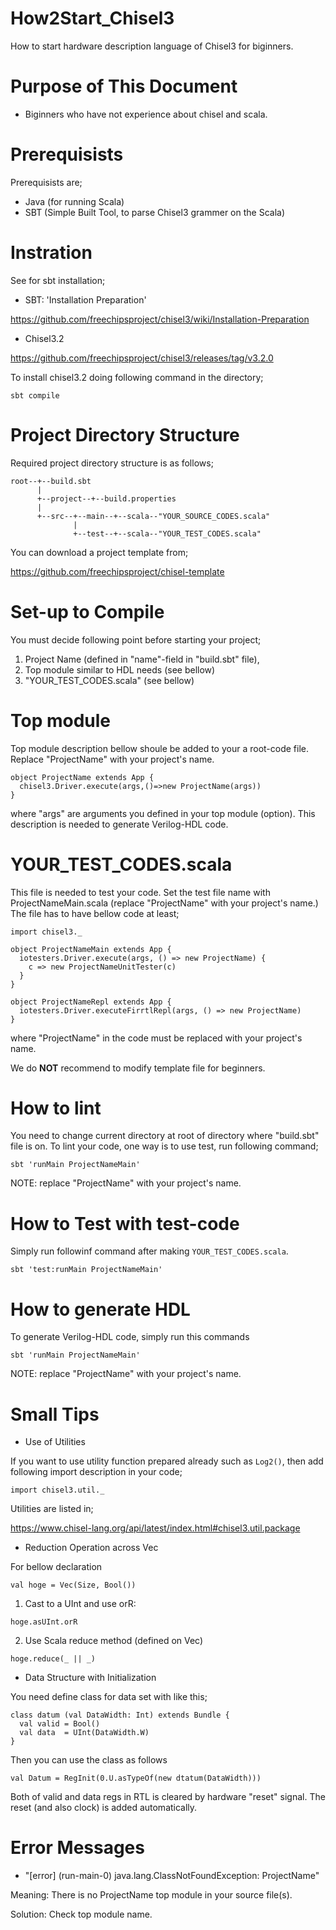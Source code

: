 # How2Start_Chisel3
How to start hardware description language of Chisel3 for biginners.

# Purpose of This Document
- Biginners who have not experience about chisel and scala.

# Prerequisists
Prerequisists are;
- Java (for running Scala)
- SBT (Simple Built Tool, to parse Chisel3 grammer on the Scala)

# Instration
See for sbt installation;
- SBT: 'Installation Preparation'

https://github.com/freechipsproject/chisel3/wiki/Installation-Preparation

- Chisel3.2

https://github.com/freechipsproject/chisel3/releases/tag/v3.2.0

To install chisel3.2 doing following command in the directory;

```
sbt compile
```

# Project Directory Structure
Required project directory structure is as follows;
```
root--+--build.sbt
      |
      +--project--+--build.properties
      |
      +--src--+--main--+--scala--"YOUR_SOURCE_CODES.scala"
              |
              +--test--+--scala--"YOUR_TEST_CODES.scala"

```
You can download a project template from;

https://github.com/freechipsproject/chisel-template

# Set-up to Compile
You must decide following point before starting your project;
1. Project Name (defined in "name"-field in "build.sbt" file),
2. Top module similar to HDL needs (see bellow)
3. "YOUR_TEST_CODES.scala" (see bellow)

# Top module
Top module description bellow shoule be added to your a root-code file.
Replace "ProjectName" with your project's name.
```
object ProjectName extends App {
  chisel3.Driver.execute(args,()=>new ProjectName(args))
}
```
where "args" are arguments you defined in your top module (option).
This description is needed to generate Verilog-HDL code.

# YOUR_TEST_CODES.scala
This file is needed to test your code. Set the test file name with ProjectNameMain.scala (replace "ProjectName" with your project's name.)
The file has to have bellow code at least;
```
import chisel3._

object ProjectNameMain extends App {
  iotesters.Driver.execute(args, () => new ProjectName) {
    c => new ProjectNameUnitTester(c)
  }
}

object ProjectNameRepl extends App {
  iotesters.Driver.executeFirrtlRepl(args, () => new ProjectName)
}
```
where "ProjectName" in the code must be replaced with your project's name.

We do **NOT** recommend to modify template file for beginners.


# How to lint
You need to change current directory at root of directory where "build.sbt" file is on. To lint your code, one way is to use test, run following command;
```
sbt 'runMain ProjectNameMain'
```
NOTE: replace "ProjectName" with your project's name.


# How to Test with test-code
Simply run followinf command after making ```YOUR_TEST_CODES.scala```.
```
sbt 'test:runMain ProjectNameMain'
```

# How to generate HDL
To generate Verilog-HDL code, simply run this commands
```
sbt 'runMain ProjectNameMain'
```
NOTE: replace "ProjectName" with your project's name.

# Small Tips
- Use of Utilities

If you want to use utility function prepared already such as ```Log2()```, then add following import description in your code;
```
import chisel3.util._
```
Utilities are listed in;

https://www.chisel-lang.org/api/latest/index.html#chisel3.util.package


- Reduction Operation across Vec

For bellow declaration
```
val hoge = Vec(Size, Bool())
```

1. Cast to a UInt and use orR:
```
hoge.asUInt.orR
```

2. Use Scala reduce method (defined on Vec)
```
hoge.reduce(_ || _)
```

- Data Structure with Initialization

You need define class for data set with like this;
```
class datum (val DataWidth: Int) extends Bundle {
  val valid = Bool()
  val data  = UInt(DataWidth.W)
}
```
Then you can use the class as follows
```
val Datum = RegInit(0.U.asTypeOf(new dtatum(DataWidth)))
```
Both of valid and data regs in RTL is cleared by hardware "reset" signal.
The reset (and also clock) is added automatically.


# Error Messages
- "[error] (run-main-0) java.lang.ClassNotFoundException: ProjectName"

Meaning:  There is no ProjectName top module in your source file(s).

Solution: Check top module name.
